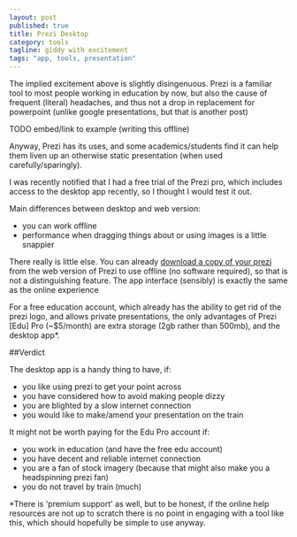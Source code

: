 ```yaml
---
layout: post
published: true
title: Prezi Desktop
category: tools
tagline: giddy with excitement
tags: "app, tools, presentation"
---
```


The implied excitement above is slightly disingenuous. Prezi is a familiar tool to most people working in education by now, but also the cause of frequent (literal) headaches, and thus not a drop in replacement for powerpoint (unlike google presentations, but that is another post)

 TODO embed/link to example (writing this offline)

Anyway, Prezi has its uses, and some academics/students find it can help them liven up an otherwise static presentation (when used carefully/sparingly).

I was recently notified that I had a free trial of the Prezi pro, which includes access to the desktop app recently, so I thought I would test it out.

Main differences between desktop and web version:

* you can work offline
* performance when dragging things about or using images is a little snappier

There really is little else. You can already [download a copy of your prezi](https://prezi.zendesk.com/entries/22441718-download-a-portable-prezi) from the web version of Prezi to use offline (no software required), so that is not a distinguishing feature. The app interface (sensibly) is exactly the same as the online experience

For a free education account, which already has the ability to get rid of the prezi logo, and allows private presentations, the only advantages of Prezi [Edu] Pro (~$5/month) are extra storage (2gb rather than 500mb), and the desktop app\*. 

##Verdict

The desktop app is a handy thing to have, if:

* you like using prezi to get your point across
* you have considered how to avoid making people dizzy
* you are blighted by a slow internet connection
* you would like to make/amend your presentation on the train

It might not be worth paying for the Edu Pro account if:

* you work in education (and have the free edu account)
* you have decent and reliable internet connection
* you are a fan of stock imagery (because that might also make you a headspinning prezi fan)
* you do not travel by train (much)




\*There is 'premium support' as well, but to be honest, if the online help resources are not up to scratch there is no point in engaging with a tool like this, which should hopefully be simple to use anyway.


